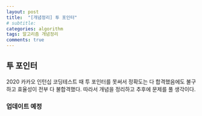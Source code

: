 ```yaml
---
layout: post
title:  "[개념정리] 투 포인터"
# subtitle: 
categories: algorithm
tags: 알고리즘 개념정리
comments: true
---
```


## 투 포인터

2020 카카오 인턴십 코딩테스트 때 투 포인터를 못써서 정확도는 다 합격했음에도 불구하고 효율성이 전부 다 불합격했다. 따라서 개념을 정리하고 추후에 문제를 풀 생각이다.

### 업데이트 예정